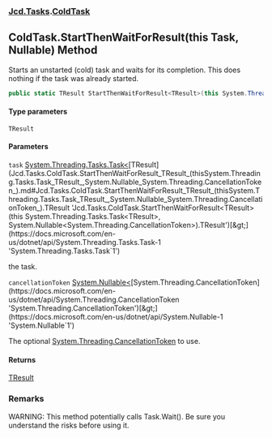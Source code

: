### [Jcd.Tasks](Jcd.Tasks.md 'Jcd.Tasks').[ColdTask](Jcd.Tasks.ColdTask.md 'Jcd.Tasks.ColdTask')

## ColdTask.StartThenWaitForResult<TResult>(this Task<TResult>, Nullable<CancellationToken>) Method

Starts an unstarted (cold) task and waits for its completion. This does nothing if the task was already started.

```csharp
public static TResult StartThenWaitForResult<TResult>(this System.Threading.Tasks.Task<TResult> task, System.Nullable<System.Threading.CancellationToken> cancellationToken=null);
```
#### Type parameters

<a name='Jcd.Tasks.ColdTask.StartThenWaitForResult_TResult_(thisSystem.Threading.Tasks.Task_TResult_,System.Nullable_System.Threading.CancellationToken_).TResult'></a>

`TResult`
#### Parameters

<a name='Jcd.Tasks.ColdTask.StartThenWaitForResult_TResult_(thisSystem.Threading.Tasks.Task_TResult_,System.Nullable_System.Threading.CancellationToken_).task'></a>

`task` [System.Threading.Tasks.Task&lt;](https://docs.microsoft.com/en-us/dotnet/api/System.Threading.Tasks.Task-1 'System.Threading.Tasks.Task`1')[TResult](Jcd.Tasks.ColdTask.StartThenWaitForResult_TResult_(thisSystem.Threading.Tasks.Task_TResult_,System.Nullable_System.Threading.CancellationToken_).md#Jcd.Tasks.ColdTask.StartThenWaitForResult_TResult_(thisSystem.Threading.Tasks.Task_TResult_,System.Nullable_System.Threading.CancellationToken_).TResult 'Jcd.Tasks.ColdTask.StartThenWaitForResult<TResult>(this System.Threading.Tasks.Task<TResult>, System.Nullable<System.Threading.CancellationToken>).TResult')[&gt;](https://docs.microsoft.com/en-us/dotnet/api/System.Threading.Tasks.Task-1 'System.Threading.Tasks.Task`1')

the task.

<a name='Jcd.Tasks.ColdTask.StartThenWaitForResult_TResult_(thisSystem.Threading.Tasks.Task_TResult_,System.Nullable_System.Threading.CancellationToken_).cancellationToken'></a>

`cancellationToken` [System.Nullable&lt;](https://docs.microsoft.com/en-us/dotnet/api/System.Nullable-1 'System.Nullable`1')[System.Threading.CancellationToken](https://docs.microsoft.com/en-us/dotnet/api/System.Threading.CancellationToken 'System.Threading.CancellationToken')[&gt;](https://docs.microsoft.com/en-us/dotnet/api/System.Nullable-1 'System.Nullable`1')

The optional [System.Threading.CancellationToken](https://docs.microsoft.com/en-us/dotnet/api/System.Threading.CancellationToken 'System.Threading.CancellationToken') to use.

#### Returns
[TResult](Jcd.Tasks.ColdTask.StartThenWaitForResult_TResult_(thisSystem.Threading.Tasks.Task_TResult_,System.Nullable_System.Threading.CancellationToken_).md#Jcd.Tasks.ColdTask.StartThenWaitForResult_TResult_(thisSystem.Threading.Tasks.Task_TResult_,System.Nullable_System.Threading.CancellationToken_).TResult 'Jcd.Tasks.ColdTask.StartThenWaitForResult<TResult>(this System.Threading.Tasks.Task<TResult>, System.Nullable<System.Threading.CancellationToken>).TResult')

### Remarks
WARNING: This method potentially calls Task.Wait(). Be sure you understand the risks before using it.
